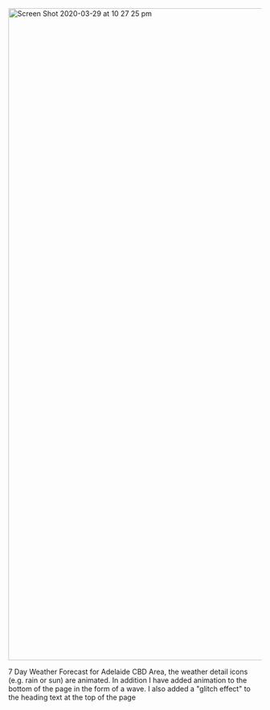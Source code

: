 <img width="1299" alt="Screen Shot 2020-03-29 at 10 27 25 pm" src="https://user-images.githubusercontent.com/59923059/77848477-841eb380-720c-11ea-87d1-60178a91308d.png">


7 Day Weather Forecast for Adelaide CBD Area, the weather detail icons (e.g. rain or sun) are animated. In addition I have added animation to the bottom of the page in the form of a wave. I also added a "glitch effect" to the heading text at the top of the page 
